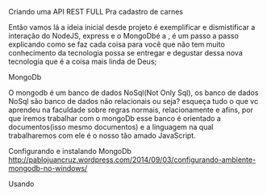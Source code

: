 Criando uma API REST FULL Pra cadastro de carnes

Então vamos lá  a ideia inicial desde projeto é exemplificar e dismistificar a interação do NodeJS, express e o MongoDbé a ,
é um passo a passo explicando como se faz cada coisa para você que não tem muito conhecimento da tecnologia possa se entregar e degustar dessa nova 
tecnologia que é a coisa mais linda de Deus;

MongoDb

O mongodb é um banco de dados NoSql(Not Only Sql), os banco de dados NoSql são banco de dados não relacionais ou seja?
esqueça tudo o que vc aprendeu na faculdade sobre regras normais, relacionamente e afins, por que iremos trabalhar com o mongoDb
esse banco é orientado a documentos(isso mesmo documentos) e a linguagem na qual trabalharemos com ele é o nosso tão amado JavaScript.

Configurando e instalando MongoDb
http://pablojuancruz.wordpress.com/2014/09/03/configurando-ambiente-mongodb-no-windows/


Usando



